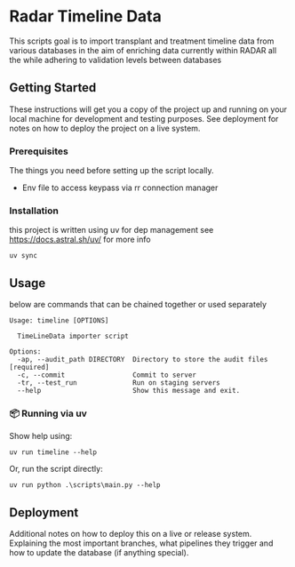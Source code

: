 # Radar Timeline Data

This scripts goal is to import transplant and treatment timeline data from various databases in the aim of enriching 
data currently within RADAR all the while adhering to validation levels between databases


## Getting Started

These instructions will get you a copy of the project up and running on your local machine for development and testing purposes. See deployment for notes on how to deploy the project on a live system.

### Prerequisites

The things you need before setting up the script locally.

* Env file to access keypass via rr connection manager 


### Installation

this project is written using uv for dep management see https://docs.astral.sh/uv/ for more info

``` shell
uv sync
```

## Usage

below are commands that can be chained together or used separately

``` text
Usage: timeline [OPTIONS]

  TimeLineData importer script

Options:
  -ap, --audit_path DIRECTORY  Directory to store the audit files  [required]
  -c, --commit                 Commit to server
  -tr, --test_run              Run on staging servers
  --help                       Show this message and exit.

```
### 📦 Running via uv
Show help using:
```shell
uv run timeline --help
```
Or, run the script directly:
```shell
uv run python .\scripts\main.py --help
```
## Deployment

Additional notes on how to deploy this on a live or release system. Explaining the most important branches, what pipelines they trigger and how to update the database (if anything special).



